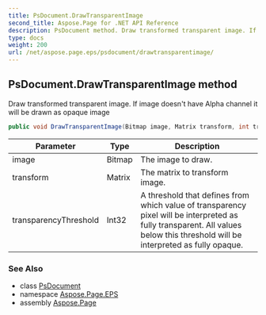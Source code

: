 ```yaml
---
title: PsDocument.DrawTransparentImage
second_title: Aspose.Page for .NET API Reference
description: PsDocument method. Draw transformed transparent image. If image doesnt have Alpha channel it will be drawn as opaque image
type: docs
weight: 200
url: /net/aspose.page.eps/psdocument/drawtransparentimage/
---
```

## PsDocument.DrawTransparentImage method

Draw transformed transparent image. If image doesn't have Alpha channel it will be drawn as opaque image

```csharp
public void DrawTransparentImage(Bitmap image, Matrix transform, int transparencyThreshold)
```

| Parameter | Type | Description |
| --- | --- | --- |
| image | Bitmap | The image to draw. |
| transform | Matrix | The matrix to transform image. |
| transparencyThreshold | Int32 | A threshold that defines from which value of transparency pixel will be interpreted as fully transparent. All values below this threshold will be interpreted as fully opaque. |

### See Also

* class [PsDocument](../)
* namespace [Aspose.Page.EPS](../../psdocument/)
* assembly [Aspose.Page](../../../)


